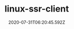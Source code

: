 ---
title:  linux-ssr-client
heading:
date: 2020-07-31T06:20:45.592Z
categories: ["code"]
tags: 
description: 
---